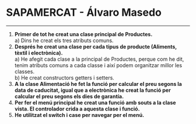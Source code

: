 # SAPAMERCAT - Álvaro Masedo
--------------------------

1. **Primer de tot he creat una clase principal de Productes.**  
      a) Dins he creat els tres atributs comuns.  
2. **Després he creat una clase per cada tipus de producte (Aliments, tèxtil i electrònica).**  
      a) He afegit cada clase a la principal de Productes, perque com he dit, tenim atributs comuns a cada classe i així podem organitzar millor les classes.  
      b) He creat constructors getters i setters.  
3. **A la clase Alimentació he fet la funció per calcular el preu segons la data de caducitat, igual que a electrònica he creat la funció per calcular el preu segons els dies de garantía.**
4. **Per fer el menú principal he creat una funció amb souts a la clase vista. El controlador crida a aquesta clase i funció.**  
5. **He utilitzat el switch i case per navegar per el menú.**  
